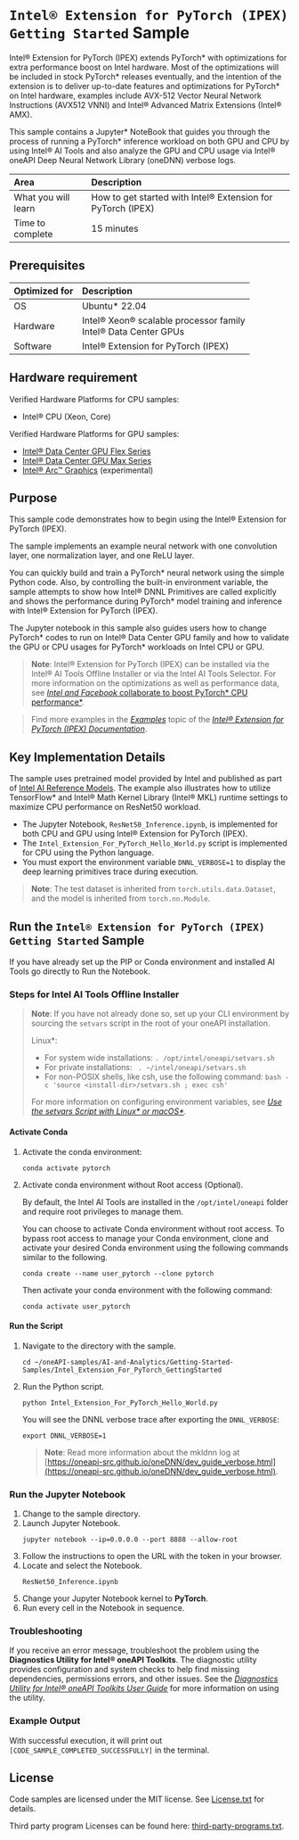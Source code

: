 # `Intel® Extension for PyTorch (IPEX) Getting Started` Sample

Intel® Extension for PyTorch (IPEX) extends PyTorch* with optimizations for extra performance boost on Intel hardware. Most of the optimizations will be included in stock PyTorch* releases eventually, and the intention of the extension is to deliver up-to-date features and optimizations for PyTorch* on Intel hardware, examples include AVX-512 Vector Neural Network Instructions (AVX512 VNNI) and Intel® Advanced Matrix Extensions (Intel® AMX).

This sample contains a Jupyter* NoteBook that guides you through the process of running a PyTorch* inference workload on both GPU and CPU by using Intel® AI Tools and also analyze the GPU and CPU usage via Intel® oneAPI Deep Neural Network Library (oneDNN) verbose logs.

| Area                 | Description
|:---                  |:---
| What you will learn  | How to get started with Intel® Extension for PyTorch (IPEX)
| Time to complete     | 15 minutes

## Prerequisites

| Optimized for        | Description
|:---                  |:---
| OS                   | Ubuntu* 22.04
| Hardware             | Intel® Xeon® scalable processor family <br> Intel® Data Center GPUs
| Software             | Intel® Extension for PyTorch (IPEX)


## Hardware requirement

Verified Hardware Platforms for CPU samples:
 - Intel® CPU (Xeon, Core)

Verified Hardware Platforms for GPU samples:
 - [Intel® Data Center GPU Flex Series](https://www.intel.com/content/www/us/en/products/docs/discrete-gpus/data-center-gpu/flex-series/overview.html)
 - [Intel® Data Center GPU Max Series](https://www.intel.com/content/www/us/en/products/docs/processors/max-series/overview.html)
 - [Intel® Arc™ Graphics](https://www.intel.com/content/www/us/en/products/details/discrete-gpus/arc.html) (experimental)

## Purpose

This sample code demonstrates how to begin using the Intel® Extension for PyTorch (IPEX). 

The sample implements an example neural network with one convolution layer, one normalization layer, and one ReLU layer.

You can quickly build and train a PyTorch* neural network using the simple Python code. Also, by controlling the built-in environment variable, the sample attempts to show how Intel® DNNL Primitives are called explicitly and shows the performance during PyTorch* model training and inference with Intel® Extension for PyTorch (IPEX).

The Jupyter notebook in this sample also guides users how to change PyTorch* codes to run on Intel® Data Center GPU family and how to validate the GPU or CPU usages for PyTorch* workloads on Intel CPU or GPU.

>**Note**: Intel® Extension for PyTorch (IPEX) can be installed via the Intel® AI Tools Offline Installer or via the Intel AI Tools Selector. For more information on the optimizations as well as performance data, see [*Intel and Facebook* collaborate to boost PyTorch* CPU performance*](http://software.intel.com/en-us/articles/intel-and-facebook-collaborate-to-boost-pytorch-cpu-performance).

>
>Find more examples in the [*Examples*](https://intel.github.io/intel-extension-for-pytorch/cpu/latest/tutorials/examples.html) topic of the [*Intel® Extension for PyTorch (IPEX) Documentation*](https://intel.github.io/intel-extension-for-pytorch).


## Key Implementation Details

The sample uses pretrained model provided by Intel and published as part of [Intel AI Reference Models](https://github.com/IntelAI/models). The example also illustrates how to utilize TensorFlow* and Intel® Math Kernel Library (Intel® MKL) runtime settings to maximize CPU performance on ResNet50 workload.


- The Jupyter Notebook, `ResNet50_Inference.ipynb`, is implemented for both CPU and GPU using Intel® Extension for PyTorch (IPEX).
- The `Intel_Extension_For_PyTorch_Hello_World.py` script is implemented for CPU using the Python language.
- You must export the environment variable `DNNL_VERBOSE=1` to display the deep learning primitives trace during execution.

> **Note**: The test dataset is inherited from `torch.utils.data.Dataset`, and the model is inherited from `torch.nn.Module`.

## Run the `Intel® Extension for PyTorch (IPEX) Getting Started` Sample

If you have already set up the PIP or Conda environment and installed AI Tools go directly to Run the Notebook.

### Steps for Intel AI Tools Offline Installer   

> **Note**: If you have not already done so, set up your CLI
> environment by sourcing  the `setvars` script in the root of your oneAPI installation.
>
> Linux*:
> - For system wide installations: `. /opt/intel/oneapi/setvars.sh`
> - For private installations: ` . ~/intel/oneapi/setvars.sh`
> - For non-POSIX shells, like csh, use the following command: `bash -c 'source <install-dir>/setvars.sh ; exec csh'`
>
> For more information on configuring environment variables, see *[Use the setvars Script with Linux* or macOS*](https://www.intel.com/content/www/us/en/develop/documentation/oneapi-programming-guide/top/oneapi-development-environment-setup/use-the-setvars-script-with-linux-or-macos.html)*.

#### Activate Conda

1. Activate the conda environment:
   ```
   conda activate pytorch
   ```

2. Activate conda environment without Root access (Optional).

   By default, the Intel AI Tools are installed in the `/opt/intel/oneapi` folder and require root privileges to manage them.


   You can choose to activate Conda environment without root access. To bypass root access to manage your Conda environment, clone and activate your desired Conda environment using the following commands similar to the following.
   ```
   conda create --name user_pytorch --clone pytorch
   ```
   Then activate your conda environment with the following command:
   ```
   conda activate user_pytorch
   ```
#### Run the Script

1.	Navigate to the directory with the sample.
    ```
    cd ~/oneAPI-samples/AI-and-Analytics/Getting-Started-Samples/Intel_Extension_For_PyTorch_GettingStarted
    ```
2. Run the Python script.
   ```
   python Intel_Extension_For_PyTorch_Hello_World.py
   ```
   You will see the DNNL verbose trace after exporting the `DNNL_VERBOSE`:
   ```
   export DNNL_VERBOSE=1
   ```
   >**Note**: Read more information about the mkldnn log at [https://oneapi-src.github.io/oneDNN/dev_guide_verbose.html](https://oneapi-src.github.io/oneDNN/dev_guide_verbose.html).

### Run the Jupyter Notebook

1. Change to the sample directory.
2. Launch Jupyter Notebook.
   ```
   jupyter notebook --ip=0.0.0.0 --port 8888 --allow-root
   ```
3. Follow the instructions to open the URL with the token in your browser.
4. Locate and select the Notebook.
   ```
   ResNet50_Inference.ipynb
   ```
5. Change your Jupyter Notebook kernel to **PyTorch**.
6. Run every cell in the Notebook in sequence.

### Troubleshooting

If you receive an error message, troubleshoot the problem using the **Diagnostics Utility for Intel® oneAPI Toolkits**. The diagnostic utility provides configuration and system checks to help find missing dependencies, permissions errors, and other issues. See the *[Diagnostics Utility for Intel® oneAPI Toolkits User Guide](https://www.intel.com/content/www/us/en/develop/documentation/diagnostic-utility-user-guide/top.html)* for more information on using the utility.


### Example Output

With successful execution, it will print out `[CODE_SAMPLE_COMPLETED_SUCCESSFULLY]` in the terminal.

## License

Code samples are licensed under the MIT license. See
[License.txt](https://github.com/oneapi-src/oneAPI-samples/blob/master/License.txt) for details.

Third party program Licenses can be found here: [third-party-programs.txt](https://github.com/oneapi-src/oneAPI-samples/blob/master/third-party-programs.txt).
